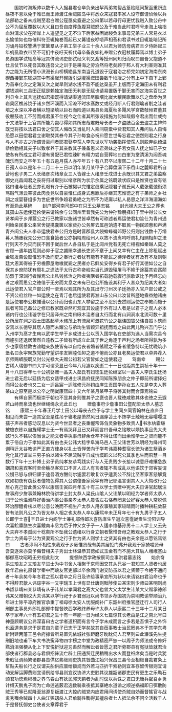 <!-- { "loadSidebar": true } -->
　　国初时海叛帅以数千人入据县君仓卒负亲出挈两弟匍匐丛篁险陿间黧面重趼连昼夜不息以免于难已而王师渡江余贼匿岛中将悉众来寇君率家人设守御谨侦候以兵法部勒之备未成贼至君白赠公寇亟矣盍避之公曰第以若母行毋更忧我贼入致公舟中公不为屈反覆数以大义且曰吾自度葬鱼腹耳贼怒公及于难当此时君呼号走海上啮指血淋漓求父在所岸上人遥望见之无不泣下后家益困嵗祲负米事母兄弟三人常易衣以出愉愉如也每催科符至辄掩巻而起已又篝镫夜咿唔声相荅和君读书过目辄能暗记所习诵丹铅校讐满于筐箧羣从子弟工举子业三十余人以君为师防母病君旦夕侍卧起三年虮虱盈衣带至不可扪中夜吁天祈代母卒备哀如礼奉赠公衣冠杖履葬焉以博士弟子员游国学试辄髙等冠其侪流谒吏部试经义判又髙等授州同知归而叹曰自吾父抱道不仕且仗节以死吾其敢违吾父之训于是耕海之旁泊然将老矣顾于邦人有大利害则准其力之能为无所惜小浃港长山桥横絶县东南当孔道毁于寇君治之桥完如初定海南东岗碶西接鄞东钱湖其中有渠嵗开碶版引湖灌渠溉田尝数千顷版之分有上中下自下上鄞为首奉化次之定海又次之嵗旱则湖水浅不盈不能达渠虽开上版而于定海田未有利君谓钱湖利三县田正赋是赖独定海田无利是无赋也请易置版于鄞无害而定海实百世之利县令上其言巡抚如君指既得请湖渠通流田尽腴壤比嵗大穰民歌舞以乐之盘岙为灵岩奥区樵苏饶于诸乡然环溪而入淫潦不时水髙数丈或经月断人行君则巉者削之洼者培之水深以冲者横以短梁填以巨石而险道以夷县负海夏秋多飓风学宫数敧倾君董其役鼛鼓劝工不劳而成君虽不仕视今之仕者其所张设措施为何如哉假令君出而仕或拘于文法掣于上官其所能为岂尽得如其所志哉君既号长者一夕盗胠百金去盗之主禆帅既觉将按以法君曰舍之使其人悔改又当乱时人乘间窃槖中赀君知其人弗问后人自悔恐愿以田偿君君立谢取焚其券今其子孙每食必祝曰愿世世毋忘君之徳然则君之行身与人不亦古之所谓贤豪间者耶君娶李孺人李先世以军功袭指挥使孺人则脱弃纨绮温恭俭勤相其夫子以致孝养于其亲教其子兼备恩义君弟妹之子若女孺人抚之如已子女使各有所成立君可谓有贤配已君性疎旷有精力尝自营葬地曰白峯为堂清溪为闼吾魂魄乐而安之卒年五十有五逾月孺人亦卒年五十有八君卒以康熙二十二年十月二十七日孺人卒以是年十二月二十三日以明年某月某甲子合葬盘溪下乐岙山之麓即君所自营地也子男二人长绪彦次绪章女三人皆嫁士人绪彦壬戌进士余既识其文君之弟监察御史兆昌闻君之丧将归过取别以绪彦所为状示余属之铭既读状叹曰是惟贤也宜有铭铭曰谁与仕者民亦孔艰有介于石被褐以完惟定邑乘记隠君子谢氏闻人载张载弛衔须骂贼气薄云霄彼此肉食竞以自豪惟仁成身式惠厥后亦继其志惟徳之有子弟师之乡社祠之或婴簮组多为世疵世所争趋君勇絶之为所不为讵庸以私人曷思之洋洋海湄海如有涯泐此墓碑
　　封户部河南司郎中在只王公墓志铭
　　封光禄大夫王公之葬也其孤山东运使廷抡使来请铭余与公同州里昔我先公为仲孙豫朋择妇于里中得公长女贤孝闻于乡邦葢公之行已教家以施诸世皆卓然有可称述者焉运使君初筮仕为青州通判始亲民事公来官舍提携嚢箧以家赀办公务屏去属邑饷遗不取民一物民颂惠和声满青齐间公夫人李卒运使君奉公归方是时晋郡县大祲蝗蝝徧郊野公归则出钱数十万缗募人捕瘗我先公分口食食饿者公亦捐糈周给州人以故不流离呜呼周礼相赒相卹之法行则天不为灾而民不困于嵗后世人各自私于是比闾州党有无死亡相视如秦越人莫之省顾一遇年凶荒则必仰于官之蠲赈幸遇长吏贤不壅于上闻又幸有仁主在上除租赋出金钱发粟设糜惟恐不及而吏之奉行之者犹有能有不能民之待泽者犹有及有不及则朝廷大恩其得被于穷檐蔀屋嗷嗷就毙之民者亦已鲜矣安得乡有君子好行其徳如公之自保其乡庶防犹有周礼之遗法乎太行古称竒崄实当孔道毁辕屠马不絶于途葢其岩窞颠防烈于深渊行者惮焉公出私钱修治之险者夷陿者拓载驰载骤行旅歌讴比予再经忘向者之艰而思公之徳借于无穷而太息之未有已也公所施设其利于人甚众为纪其大者如此运使君入官户部公时一至焉以观其所为及其出守汀州次子廷扬亦入官户部公戒之不资公府丝粒一如运使之在青汀也后运使君再涖山东公曰此汝昔所歴地盍益勉诸由是运使君奉公教惟谨以公讣而归也山东人攀留之至不忍别去然则运使之奉教而施于民者可知己葢公之修已教家既卓然可观宜其设施于外有过人者是以君子之观人必本诸内行也公讳璇字在只居泽州之南曰楸木洼者自太行而北有山涧涧水北流可数十里公所居在涧之西土田髙起草木脩茂上有流泉可溉花竹公之祖讳国寳父讳自振卜筑而安焉以长徳导其居人隠而未耀公与弟珣生皆颖异祖抚而竒之曰此两儿殆兴吾门乎公入州学为髙才生珣以武学生举于乡成进士公以贡入国学名在吏部为选人当需次县令而遽引还退居萧然自逺教二子皆有所成立此其于世之角逐于声利之场者所得孰为多少也家居益敦古谊睦亲族使皆有以自给丧者婚者徭赋之不备者缓急恃以无忧晩筑小堡名曰永寜聚族党勤守望讲孝友婣睦任卹之道不倦而公亦且老矣运使君以卓异荐入京师赐蟒服既又封公光禄大夫赠公祖若父官皆如之运使君迎
　　驾南幸
　　赐公古稀人瑞御书四大字可谓荣显已今年八月遽以疾逝二十一日也距其生崇祯十年十一月十八日得年七十公初娶赠一品夫人茹氏有妇徳生廷抡继室以一品夫人李氏生廷扬进士君无后以廷扬为后女适甲戌进士巩昌府抚民同知陈豫朋余之仲子即前所谓择妇而得公女者也又二女一适吕宸一适陈修元孙钧由庠生贡国学孙女五人先是李夫人葬某山之原至是以公卒之明嵗康熙四十又六年某月某甲子将啓其封而合葬焉铭曰
　　有辉自家而极崇于朝也不显其身则惟其子之褒也晋人载徳咸歌其休也徳之云遐若山峙而泉流也世继绳绳永光此丘也
　　赠詹事府少詹事田公暨配梁太恭人墓志铭
　　康熙三十年春正月学士田公以母丧去位予与学士生同乡同官翰林在直庐日相见而未尝一造其室至是徃吊于寝老屋萧然风日漏穿苫土不饰学士触地无容嘤嘤泣孺子声吊者感动叹息以为贤今世显者之丧重幄帟饰刍灵象物多致贵人书氷纨霜缣被檐衣栋以自旌耀学士无一有焉哭拜且已又拜而言曰吾母之铭敢以烦执事且先大夫懿行久不铭以俟当世之能文者幸执事毋辞余仓卒不得让诺而出余惟学士之贤而能不累于俗自力于孝如此其有由也夫公讳大稔字阜海马邑人王父讳世芳以明经为绛州司训稍迁太谷教谕严正直方律身以礼士皆惮詟向于学考讳嘉种耆宿长徳为诸生祭酒乡党化其行谊举三男子伯以诸生不屈流贼李自成忼慨蹈义以死公其季也生而夙慧一目数行下年十三补博士弟子员纯孝友恭笃践实行与人无贵贱少长接以诚意纾难攘急族姻肃和喜宾客时至命觞尽客欢口不言人过人有言者辄不荅或乱以他语饮于郊客妄谓公慢已怒与俱归讙于途吾酒方酣何尔遽罢若敢复饮乎适我公不辞比至客家客怒解竟欢如初夜有窃菽者僮物色得其人公谓僮吾家菽寜有符记耶温言谢其人人大悔改行公居心克己皆此类公卒以康熙壬寅四月年五十有三以学士贵赠中宪大夫日讲官起居注詹事府少詹事兼翰林院侍讲学士封太恭人梁氏山隂人父讳某以明经为学者师太恭人归于公也温淑静好善治内事公事亲孝太恭人晨昏左右恪恭罔怠公好客太恭人常脱佩环治醪醴肴核以尽公意公晩而不视生产太恭人用农事殖其家较晴雨时播种耕耘敛获皆有法则凡公之为皆太恭人相之也太恭人卒以康熙辛未正月年七十有九男子子五人长即学士喜辛丑进士内阁学士兼礼部侍郎次喜防庠生早逝次喜霔嵗贡生汾阳训导次喜鲙廪膳生次喜鰀南丰丞为后于仲父女子子一人适李维基孙男十二人学士又云先大夫弃不孝孤阅十稔矣所不坠我公遗绪以行身立朝者繄惟吾母之教观太恭人之行于学士为贤母于公为贤妻观公之行于世为贤人则学士之贤其有由也夫余是以愿铭焉铭曰
　　古者淳闷不相徃来我观于乡厥惟贤哉有美其居拒门弗开我观于家猗嗟贤母吾莫逐荣亦莫予侮昔相夫子秀出士林温恭其徳如式玉金有而不施大其后人峨峨塞山郁郁髙坟昭昭无穷视此刻文
　　提督陜西学政按察司佥事洪君墓志铭
　　始余竒洪生琅友之文琅友举进士为中书舍人相聚于京师因交其从兄谷一君知其人贤者也居数年君由礼部督学秦中而琅友官吏部以卒余闭门谢交防虽以君之贤葢于今絶不通问者十年余矣今年冬君之孤以君卒之月日及许给事承宣所为状以来请铭曰君治命也予不得辞君歙人讳琮字谷一又字瑞玉上世有显仕唐则黜陟使曰某宋则少师曰某明则尚书諡恭靖曰某恭靖有从子讳某以孝闻君之髙大父也曽大父太学生讳某大父赠承徳郎讳某父赠朝议大夫讳某以学行祀于乡君弱冠以尚书领乡荐国初为崇明教谕举顺治九年进士除平凉府推官承重丁祖母徐太安人忧服阕补广东韶州府推官歴迁行人司行人刑部主事员外郎礼部郎中提督陜西学政终养母许太恭人以康熙二十三年十二月某日卒于家年六十有五初君之生十有一年能一日为经义七篇惊其长老由是江之南北号曰神童顾朝议公弗深喜曰古之学者道积而有言今子学未成而言之多若是吾惧子之外饰也盍道务是求于是君自为童子已志于正学矣故其自莅事教士治民罔弗本于其学东粤新附建两藩王邑令府掾皆所易置凭依城社张距磨牙眈眈伺人君至则曰此濓溪先生提刑旧地也甫下车大书洗寃泽物四字榜之中堂为政精密严恕一以周子为师法成令修奸黠消沮强梗从化上下安悦折狱迎刃砉然而解讼者皆愿之君所旁郡县有寃狱皆就君治部使者行郡县必与君俱招徕流亡辟土田通贸迁民稍稍出水火而登袵席矣当是时兵犹未戢征调频繁诸郡县苦供亿弗继则吏执其咎曲江始兴保昌三县令至相继自裁君条上幇贴夫船长行之议谓夫船供应廪给额规而外若马匹折干索勒则宜革存留传银则宜请动支解运脚费则宜请例给邻县则宜议协济大吏韪其议雄韶诸郡吏民有更生之乐勒石颂君功徳焉郴桂之界乌春山有妖民郭天鹏者为乱时议以兵诛之君曰无庸兵密召乡勇计缚天鹏鬼子峝为亡命逋逃薮君选数骑乘夜抵其寨絶水道谕之顺逆祸福即日弭散防贼王秀等已就降至翁源复叛渡江大掠约贼党内应君用间诱使杀贼自効而督猺官与战禽秀殱余贼四十人曲江猺刼杀人君单骑徃鞫得其擅杀者七人抵法余不问全活数千人于是督抚御史台使者交章荐君于

